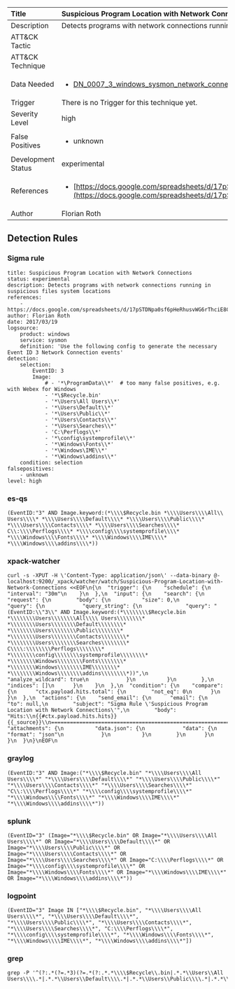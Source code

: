 | Title                | Suspicious Program Location with Network Connections                                                                                                                                                 |
|:---------------------|:------------------------------------------------------------------------------------------------------------------------------------------------------------|
| Description          | Detects programs with network connections running in suspicious files system locations                                                                                                                                           |
| ATT&amp;CK Tactic    | <ul></ul>  |
| ATT&amp;CK Technique | <ul></ul>                             |
| Data Needed          | <ul><li>[DN_0007_3_windows_sysmon_network_connection](../Data_Needed/DN_0007_3_windows_sysmon_network_connection.md)</li></ul>                                                         |
| Trigger              |  There is no Trigger for this technique yet.  |
| Severity Level       | high                                                                                                                                                 |
| False Positives      | <ul><li>unknown</li></ul>                                                                  |
| Development Status   | experimental                                                                                                                                                |
| References           | <ul><li>[https://docs.google.com/spreadsheets/d/17pSTDNpa0sf6pHeRhusvWG6rThciE8CsXTSlDUAZDyo](https://docs.google.com/spreadsheets/d/17pSTDNpa0sf6pHeRhusvWG6rThciE8CsXTSlDUAZDyo)</li></ul>                                                          |
| Author               | Florian Roth                                                                                                                                                |


## Detection Rules

### Sigma rule

```
title: Suspicious Program Location with Network Connections
status: experimental
description: Detects programs with network connections running in suspicious files system locations
references:
    - https://docs.google.com/spreadsheets/d/17pSTDNpa0sf6pHeRhusvWG6rThciE8CsXTSlDUAZDyo
author: Florian Roth
date: 2017/03/19
logsource:
    product: windows
    service: sysmon
    definition: 'Use the following config to generate the necessary Event ID 3 Network Connection events'
detection:
    selection:
        EventID: 3
        Image: 
            # - '*\ProgramData\\*'  # too many false positives, e.g. with Webex for Windows
            - '*\$Recycle.bin'
            - '*\Users\All Users\\*'
            - '*\Users\Default\\*'
            - '*\Users\Public\\*'
            - '*\Users\Contacts\\*'
            - '*\Users\Searches\\*' 
            - 'C:\Perflogs\\*'
            - '*\config\systemprofile\\*'
            - '*\Windows\Fonts\\*'
            - '*\Windows\IME\\*'
            - '*\Windows\addins\\*'
    condition: selection
falsepositives:
    - unknown
level: high

```





### es-qs
    
```
(EventID:"3" AND Image.keyword:(*\\\\$Recycle.bin *\\\\Users\\\\All\\ Users\\\\* *\\\\Users\\\\Default\\\\* *\\\\Users\\\\Public\\\\* *\\\\Users\\\\Contacts\\\\* *\\\\Users\\\\Searches\\\\* C\\:\\\\Perflogs\\\\* *\\\\config\\\\systemprofile\\\\* *\\\\Windows\\\\Fonts\\\\* *\\\\Windows\\\\IME\\\\* *\\\\Windows\\\\addins\\\\*))
```


### xpack-watcher
    
```
curl -s -XPUT -H \'Content-Type: application/json\' --data-binary @- localhost:9200/_xpack/watcher/watch/Suspicious-Program-Location-with-Network-Connections <<EOF\n{\n  "trigger": {\n    "schedule": {\n      "interval": "30m"\n    }\n  },\n  "input": {\n    "search": {\n      "request": {\n        "body": {\n          "size": 0,\n          "query": {\n            "query_string": {\n              "query": "(EventID:\\"3\\" AND Image.keyword:(*\\\\\\\\$Recycle.bin *\\\\\\\\Users\\\\\\\\All\\\\ Users\\\\\\\\* *\\\\\\\\Users\\\\\\\\Default\\\\\\\\* *\\\\\\\\Users\\\\\\\\Public\\\\\\\\* *\\\\\\\\Users\\\\\\\\Contacts\\\\\\\\* *\\\\\\\\Users\\\\\\\\Searches\\\\\\\\* C\\\\:\\\\\\\\Perflogs\\\\\\\\* *\\\\\\\\config\\\\\\\\systemprofile\\\\\\\\* *\\\\\\\\Windows\\\\\\\\Fonts\\\\\\\\* *\\\\\\\\Windows\\\\\\\\IME\\\\\\\\* *\\\\\\\\Windows\\\\\\\\addins\\\\\\\\*))",\n              "analyze_wildcard": true\n            }\n          }\n        },\n        "indices": []\n      }\n    }\n  },\n  "condition": {\n    "compare": {\n      "ctx.payload.hits.total": {\n        "not_eq": 0\n      }\n    }\n  },\n  "actions": {\n    "send_email": {\n      "email": {\n        "to": null,\n        "subject": "Sigma Rule \'Suspicious Program Location with Network Connections\'",\n        "body": "Hits:\\n{{#ctx.payload.hits.hits}}{{_source}}\\n================================================================================\\n{{/ctx.payload.hits.hits}}",\n        "attachments": {\n          "data.json": {\n            "data": {\n              "format": "json"\n            }\n          }\n        }\n      }\n    }\n  }\n}\nEOF\n
```


### graylog
    
```
(EventID:"3" AND Image:("*\\\\$Recycle.bin" "*\\\\Users\\\\All Users\\\\*" "*\\\\Users\\\\Default\\\\*" "*\\\\Users\\\\Public\\\\*" "*\\\\Users\\\\Contacts\\\\*" "*\\\\Users\\\\Searches\\\\*" "C\\:\\\\Perflogs\\\\*" "*\\\\config\\\\systemprofile\\\\*" "*\\\\Windows\\\\Fonts\\\\*" "*\\\\Windows\\\\IME\\\\*" "*\\\\Windows\\\\addins\\\\*"))
```


### splunk
    
```
(EventID="3" (Image="*\\\\$Recycle.bin" OR Image="*\\\\Users\\\\All Users\\\\*" OR Image="*\\\\Users\\\\Default\\\\*" OR Image="*\\\\Users\\\\Public\\\\*" OR Image="*\\\\Users\\\\Contacts\\\\*" OR Image="*\\\\Users\\\\Searches\\\\*" OR Image="C:\\\\Perflogs\\\\*" OR Image="*\\\\config\\\\systemprofile\\\\*" OR Image="*\\\\Windows\\\\Fonts\\\\*" OR Image="*\\\\Windows\\\\IME\\\\*" OR Image="*\\\\Windows\\\\addins\\\\*"))
```


### logpoint
    
```
(EventID="3" Image IN ["*\\\\$Recycle.bin", "*\\\\Users\\\\All Users\\\\*", "*\\\\Users\\\\Default\\\\*", "*\\\\Users\\\\Public\\\\*", "*\\\\Users\\\\Contacts\\\\*", "*\\\\Users\\\\Searches\\\\*", "C:\\\\Perflogs\\\\*", "*\\\\config\\\\systemprofile\\\\*", "*\\\\Windows\\\\Fonts\\\\*", "*\\\\Windows\\\\IME\\\\*", "*\\\\Windows\\\\addins\\\\*"])
```


### grep
    
```
grep -P '^(?:.*(?=.*3)(?=.*(?:.*.*\\\\$Recycle\\.bin|.*.*\\Users\\All Users\\\\.*|.*.*\\Users\\Default\\\\.*|.*.*\\Users\\Public\\\\.*|.*.*\\Users\\Contacts\\\\.*|.*.*\\Users\\Searches\\\\.*|.*C:\\Perflogs\\\\.*|.*.*\\config\\systemprofile\\\\.*|.*.*\\Windows\\Fonts\\\\.*|.*.*\\Windows\\IME\\\\.*|.*.*\\Windows\\addins\\\\.*)))'
```



